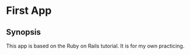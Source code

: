 First App
===
Synopsis
---
This app is based on the Ruby on Rails tutorial. It is for my own practicing.
